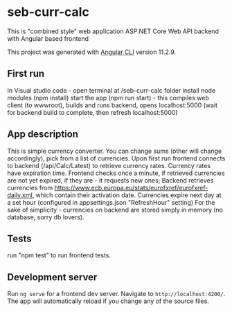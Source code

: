# seb-curr-calc

This is "combined style" web application ASP.NET Core Web API backend with Angular based frontend

This project was generated with [Angular CLI](https://github.com/angular/angular-cli) version 11.2.9.

## First run

In Visual studio code - open terminal at /seb-curr-calc folder
install node modules (npm install)
start the app (npm run start) - this compiles web client (to wwwroot), builds and runs backend, opens localhost:5000
(wait for backend build to complete, then refresh localhost:5000)

## App description

This is simple currency converter. You can change sums (other will change accordingly), pick from a list of currencies.
Upon first run frontend connects to backend (/api/Calc/Latest) to retrieve currency rates.
Currency rates have expiration time. Frontend checks once a minute, if retrieved currencies are not yet expired, if they are - it requests new ones;
Backend retrieves currencies from https://www.ecb.europa.eu/stats/eurofxref/eurofxref-daily.xml, which contain their activation date.
Currencies expire next day at a set hour (configured in appsettings.json "RefreshHour" setting)
For the sake of simplicity - currencies on backend are stored simply in memory (no database, sorry db lovers).

## Tests

run "npm test" to run frontend tests.

## Development server

Run `ng serve` for a frontend dev server. Navigate to `http://localhost:4200/`. The app will automatically reload if you change any of the source files.
